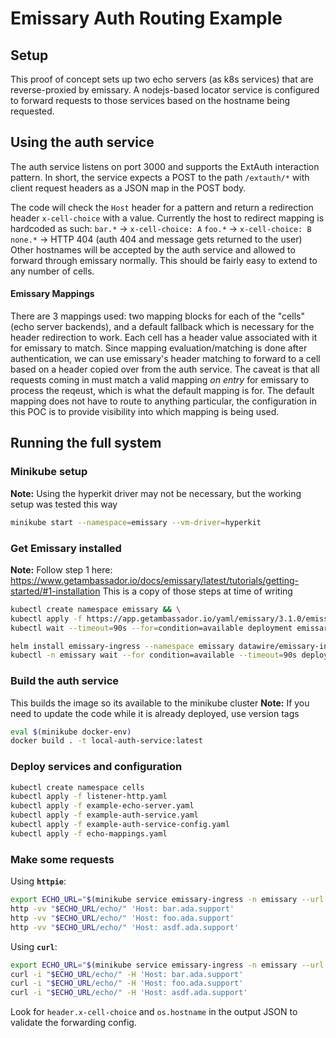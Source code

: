 # Emissary Auth Routing Example

## Setup

This proof of concept sets up two echo servers (as k8s services) that are reverse-proxied by emissary. A nodejs-based locator service is configured to forward requests to those services based on the hostname being requested.

## Using the auth service

The auth service listens on port 3000 and supports the ExtAuth interaction pattern. In short, the service expects a POST to the path `/extauth/*` with client request headers as a JSON map in the POST body.

The code will check the `Host` header for a pattern and return a redirection header `x-cell-choice` with a value. Currently the host to redirect mapping is hardcoded as such:
`bar.*` -> `x-cell-choice: A`
`foo.*` -> `x-cell-choice: B`
`none.*` -> HTTP 404 (auth 404 and message gets returned to the user)
Other hostnames will be accepted by the auth service and allowed to forward through emissary normally.
This should be fairly easy to extend to any number of cells.

#### Emissary Mappings

There are 3 mappings used: two mapping blocks for each of the "cells" (echo server backends), and a default fallback which is necessary for the header redirection to work.
Each cell has a header value associated with it for emissary to match. Since mapping evaluation/matching is done after authentication, we can use emissary's header matching to forward to a cell based on a header copied over from the auth service. The caveat is that all requests coming in must match a valid mapping *on entry* for emissary to process the reqeust, which is what the default mapping is for. The default mapping does not have to route to anything particular, the configuration in this POC is to provide visibility into which mapping is being used.


## Running the full system

### Minikube setup

**Note:** Using the hyperkit driver may not be necessary, but the working setup was tested this way
```sh
minikube start --namespace=emissary --vm-driver=hyperkit
```

### Get Emissary installed

**Note:** Follow step 1 here: https://www.getambassador.io/docs/emissary/latest/tutorials/getting-started/#1-installation
This is a copy of those steps at time of writing
```sh
kubectl create namespace emissary && \
kubectl apply -f https://app.getambassador.io/yaml/emissary/3.1.0/emissary-crds.yaml
kubectl wait --timeout=90s --for=condition=available deployment emissary-apiext -n emissary-system

helm install emissary-ingress --namespace emissary datawire/emissary-ingress && \
kubectl -n emissary wait --for condition=available --timeout=90s deploy -lapp.kubernetes.io/instance=emissary-ingress
```

### Build the auth service
This builds the image so its available to the minikube cluster
**Note:** If you need to update the code while it is already deployed, use version tags

```sh
eval $(minikube docker-env)
docker build . -t local-auth-service:latest
```

### Deploy services and configuration
```sh
kubectl create namespace cells
kubectl apply -f listener-http.yaml
kubectl apply -f example-echo-server.yaml
kubectl apply -f example-auth-service.yaml
kubectl apply -f example-auth-service-config.yaml
kubectl apply -f echo-mappings.yaml
```

### Make some requests

Using **`httpie`**:
```sh
export ECHO_URL="$(minikube service emissary-ingress -n emissary --url | head -n1)"
http -vv "$ECHO_URL/echo/" 'Host: bar.ada.support'
http -vv "$ECHO_URL/echo/" 'Host: foo.ada.support'
http -vv "$ECHO_URL/echo/" 'Host: asdf.ada.support'
```

Using **`curl`**:
```sh
export ECHO_URL="$(minikube service emissary-ingress -n emissary --url | head -n1)"
curl -i "$ECHO_URL/echo/" -H 'Host: bar.ada.support'
curl -i "$ECHO_URL/echo/" -H 'Host: foo.ada.support'
curl -i "$ECHO_URL/echo/" -H 'Host: asdf.ada.support'
```

Look for `header.x-cell-choice` and `os.hostname` in the output JSON to validate the forwarding config.
